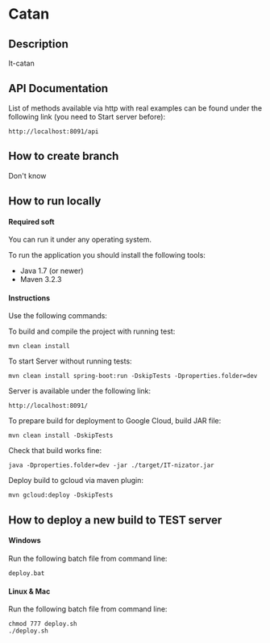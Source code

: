 # Catan

## Description
It-catan

## API Documentation
List of methods available via http with real examples can be found under the following link (you need to Start server before):
```
http://localhost:8091/api
```

## How to create branch

Don't know

## How to run locally

#### Required soft

You can run it under any operating system.

To run the application you should install the following tools:

* Java 1.7 (or newer)
* Maven 3.2.3

####  Instructions

Use the following commands:

To build and compile the project with running test:
```
mvn clean install
```

To start Server without running tests:
```
mvn clean install spring-boot:run -DskipTests -Dproperties.folder=dev
```
Server is available under the following link:
```
http://localhost:8091/
```


To prepare build for deployment to Google Cloud, build JAR file:
```
mvn clean install -DskipTests
```
Check that build works fine:
```
java -Dproperties.folder=dev -jar ./target/IT-nizator.jar
```
Deploy build to gcloud via maven plugin:
```
mvn gcloud:deploy -DskipTests
```


## How to deploy a new build to TEST server

#### Windows
Run the following batch file from command line:
```
deploy.bat
```

#### Linux & Mac
Run the following batch file from command line:
```
chmod 777 deploy.sh
./deploy.sh
```


